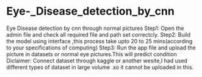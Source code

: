 # Eye-_Disease_detection_by_cnn
Eye Disease detection by cnn through normal pictures
Step1:
Open the admin file and check all required file and path set correctcly.
Step2:
Build the model using interface ,this process take upto 20 to 25 mins(according to your specifications of computing)
Step3:
Run the app file and upload the picture in datasets or normal eye pictures.This will predict condition
Diclaimer:
Connect dataset through kaggle or another wesite,I had used different types of dataset in large volume .so it cannot be uploaded in this.
